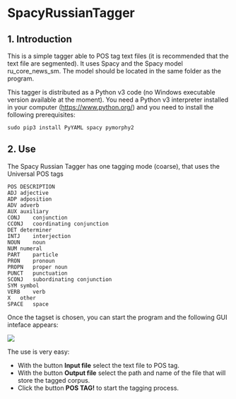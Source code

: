 # SpacyRussianTagger

## 1. Introduction

This is a simple tagger able to POS tag text files (it is recommended that the text file are segmented). It uses Spacy and the Spacy model ru_core_news_sm. The model should be located in the same folder as the program.

This tagger is distributed as a Python v3 code (no Windows executable version available at the moment). You need a Python v3 interpreter installed in your computer (https://www.python.org/) and you need to install the following prerequisites:

```sudo pip3 install PyYAML spacy pymorphy2```


## 2. Use

The Spacy Russian Tagger has one tagging mode (coarse), that uses the Universal POS tags

```
POS	DESCRIPTION
ADJ	adjective
ADP	adposition
ADV	adverb
AUX	auxiliary
CONJ	conjunction
CCONJ	coordinating conjunction
DET	determiner
INTJ	interjection
NOUN	noun
NUM	numeral
PART	particle
PRON	pronoun
PROPN	proper noun
PUNCT	punctuation
SCONJ	subordinating conjunction
SYM	symbol
VERB	verb
X	other
SPACE	space

```

Once the tagset is chosen, you can start the program and the following GUI inteface appears:

![](https://github.com/aoliverg/a_practical_course_on_terminology_extraction/blob/main/SpacyRussianTagger/SpacyRussianTagger.PNG)

The use is very easy:

* With the button **Input file** select the text file to POS tag.
* With the button **Output file** select the path and name of the file that will store the tagged corpus.
* Click the button **POS TAG!** to start the tagging process.
